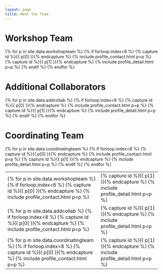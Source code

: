 ```yaml
---
layout: page
title: Meet the Team
---
```

# Workshop Team

{% for p in site.data.workshopteam %} {% if forloop.index<8 %}
{% capture id %}{{ p[0] }}{% endcapture %} {% include profile_contact.html p=p %}
{% capture id %}{{ p[1] }}{% endcapture %} {% include profile_detail.html p=p %}
{% endif %} {% endfor %}

# Additional Collaborators

{% for p in site.data.addcollab %} {% if forloop.index<8 %}
{% capture id %}{{ p[0] }}{% endcapture %} {% include profile_contact.html p=p %}
{% capture id %}{{ p[1] }}{% endcapture %} {% include profile_detail.html p=p %}
{% endif %} {% endfor %}

# Coordinating Team


{% for p in site.data.coordinatingteam %} {% if forloop.index<8 %}
{% capture id %}{{ p[0] }}{% endcapture %} {% include profile_contact.html p=p %}
{% capture id %}{{ p[1] }}{% endcapture %} {% include profile_detail.html p=p %}
{% endif %} {% endfor %}

<table>
  <tr class="row1">
    <td class="col1">
   {% for p in site.data.workshopteam %} {% if forloop.index<8 %}
{% capture id %}{{ p[0] }}{% endcapture %} {% include profile_contact.html p=p %}
    </td>
    <td class="col2">
      {% capture id %}{{ p[1] }}{% endcapture %} {% include profile_detail.html p=p %}
    </td>
  </tr>
  <tr class="row2">
    <td class="col1">
      {% for p in site.data.addcollab %} {% if forloop.index<8 %}
{% capture id %}{{ p[0] }}{% endcapture %} {% include profile_contact.html p=p %}
    </td>
    <td class="col2">
      {% capture id %}{{ p[1] }}{% endcapture %} {% include profile_detail.html p=p %}
    </td>
  </tr>
  <tr class="row3">
    <td class="col1">
      {% for p in site.data.coordinatingteam %} {% if forloop.index<8 %}
{% capture id %}{{ p[0] }}{% endcapture %} {% include profile_contact.html p=p %}
    </td>
    <td class="col2">
      {% capture id %}{{ p[1] }}{% endcapture %} {% include profile_detail.html p=p %}
    </td>
  </tr>
</table>

